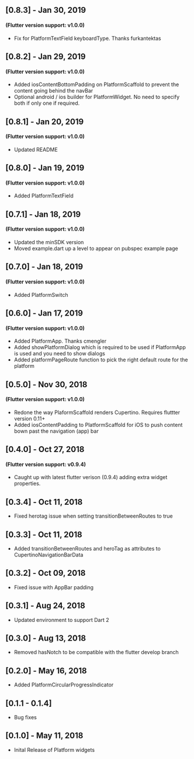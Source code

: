 ## [0.8.3] - Jan 30, 2019

#### (Flutter version support: v1.0.0)

- Fix for PlatformTextField keyboardType. Thanks furkantektas

## [0.8.2] - Jan 29, 2019

#### (Flutter version support: v1.0.0)

- Added iosContentBottomPadding on PlatformScaffold to prevent the content going behind the navBar
- Optional android / ios builder for PlatformWidget. No need to specify both if only one if required.

## [0.8.1] - Jan 20, 2019

#### (Flutter version support: v1.0.0)

- Updated README

## [0.8.0] - Jan 19, 2019

#### (Flutter version support: v1.0.0)

- Added PlatformTextField

## [0.7.1] - Jan 18, 2019

#### (Flutter version support: v1.0.0)

- Updated the minSDK version
- Moved example.dart up a level to appear on pubspec example page

## [0.7.0] - Jan 18, 2019

#### (Flutter version support: v1.0.0)

- Added PlatformSwitch

## [0.6.0] - Jan 17, 2019

#### (Flutter version support: v1.0.0)

- Added PlatformApp. Thanks cmengler
- Added showPlatformDialog which is required to be used if PlatformApp is used and you need to show dialogs
- Added platformPageRoute function to pick the right default route for the platform

## [0.5.0] - Nov 30, 2018

#### (Flutter version support: v1.0.0)

- Redone the way PlaformScaffold renders Cupertino. Requires fluttter version 0.11+
- Added iosContentPadding to PlatformScaffold for iOS to push content bown past the navigation (app) bar

## [0.4.0] - Oct 27, 2018

#### (Flutter version support: v0.9.4)

- Caught up with latest flutter verison (0.9.4) adding extra widget properties.

## [0.3.4] - Oct 11, 2018

- Fixed herotag issue when setting transitionBetweenRoutes to true

## [0.3.3] - Oct 11, 2018

- Added transitionBetweenRoutes and heroTag as attributes to CupertinoNavigationBarData

## [0.3.2] - Oct 09, 2018

- Fixed issue with AppBar padding

## [0.3.1] - Aug 24, 2018

- Updated environment to support Dart 2

## [0.3.0] - Aug 13, 2018

- Removed hasNotch to be compatible with the flutter develop branch

## [0.2.0] - May 16, 2018

- Added PlatformCircularProgressIndicator

## [0.1.1 - 0.1.4]

- Bug fixes

## [0.1.0] - May 11, 2018

- Inital Release of Platform widgets
